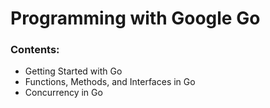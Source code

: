 # Programming with Google Go

### Contents:
- Getting Started with Go
- Functions, Methods, and Interfaces in Go
- Concurrency in Go